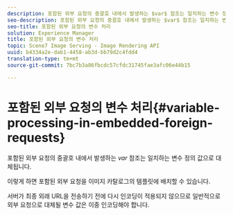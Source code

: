 ```yaml
---
description: 포함된 외부 요청의 중괄호 내에서 발생하는 $var$ 참조는 일치하는 변수 정의 값으로 대체됩니다.
seo-description: 포함된 외부 요청의 중괄호 내에서 발생하는 $var$ 참조는 일치하는 변수 정의 값으로 대체됩니다.
seo-title: 포함된 외부 요청의 변수 처리
solution: Experience Manager
title: 포함된 외부 요청의 변수 처리
topic: Scene7 Image Serving - Image Rendering API
uuid: b4334a2e-dab1-4458-ab3d-bb79d2c4fdd4
translation-type: tm+mt
source-git-commit: 7bc7b3a86fbcdc57cfdc31745fae3afc06e44b15

---
```



# 포함된 외부 요청의 변수 처리{#variable-processing-in-embedded-foreign-requests}

포함된 외부 요청의 중괄호 내에서 발생하는 $var$ 참조는 일치하는 변수 정의 값으로 대체됩니다.

이렇게 하면 포함된 외부 요청을 이미지 카탈로그의 템플릿에 배치할 수 있습니다.

서버가 최종 외래 URL을 전송하기 전에 다시 인코딩이 적용되지 않으므로 일반적으로 외부 요청으로 대체될 변수 값은 이중 인코딩해야 합니다.

